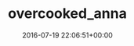 ---
title:		"overcooked_anna"
type:		"upload"
description:		"TBC"
date:		"2016-07-19 22:06:51+00:00"
album:		"people"
filename:		"overcooked-anna.md"
series:		""
cl_public_id:		"people/overcooked_anna"
cl_version:		1497005503
format:		"tiff"
bytes:		1219184
width:		961
height:		1440
exposure_mode:		"Auto"
program:		"Aperture-priority AE"
aperture:		"1.4"
focal_length:		"50.0 mm"
iso:		"640"
shutter_speed:		"1/15"
metering:		"Spot"
flash:		"Off, Did not fire"
white_balance:		"Custom"
colour_temp:		"3800"
has_crop:		"false"
orientation:		"Horizontal (normal)"
camera_model:		"NIKON D800"
lens_info:		"0mm f/0"
artist:		"No artist info"
x_resolution:		"300"
y_resolution:		"300"
---